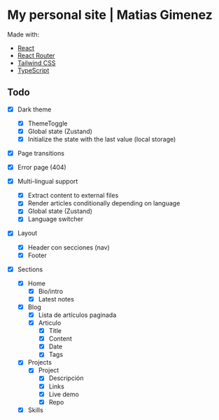 # My personal site | Matias Gimenez

Made with:

-   [React](https://es.react.dev/)
-   [React Router](https://reactrouter.com/en/main)
-   [Tailwind CSS](https://tailwindcss.com/)
-   [TypeScript](https://www.typescriptlang.org/)

## Todo

-   [x] Dark theme
    -   [x] ThemeToggle
    -   [x] Global state (Zustand)
    -   [x] Initialize the state with the last value (local storage)
-   [x] Page transitions
-   [x] Error page (404)

-   [x] Multi-lingual support

    -   [x] Extract content to external files
    -   [x] Render articles conditionally depending on language
    -   [x] Global state (Zustand)
    -   [x] Language switcher

-   [x] Layout

    -   [x] Header con secciones (nav)
    -   [x] Footer

-   [x] Sections
    -   [x] Home
        -   [x] Bio/intro
        -   [x] Latest notes
    -   [x] Blog
        -   [x] Lista de artículos paginada
        -   [x] Articulo
            -   [x] Title
            -   [x] Content
            -   [x] Date
            -   [x] Tags
    -   [x] Projects
        -   [x] Project
            -   [x] Descripción
            -   [x] Links
            -   [x] Live demo
            -   [x] Repo
    -   [x] Skills
